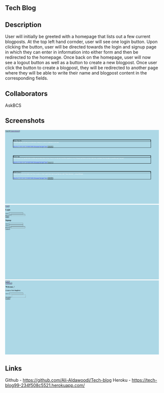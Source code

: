## Tech Blog

## Description
User will initially be greeted with a homepage that lists out a few current blogposts. At the top left hand cornder, user will see one login button. Upon clicking the button, user will be directed towards the login and signup page in which they can enter in information into either form and then be redirected to the homepage. Once back on the homepage, user will now see a logout button as well as a button to create a new blogpost. Once user click the button to create a blogpost, they will be redirected to another page where they will be able to write their name and blogpost content in the corresponding fields.

## Collaborators
AskBCS

## Screenshots
![Alt text](image.png)
![Alt text](image-1.png)
![Alt text](image-2.png)

## Links
Github - https://github.com/Ali-Aldawoodi/Tech-blog
Heroku - https://tech-blog99-234f508c5521.herokuapp.com/

<!-- 
GIVEN a CMS-style blog site
WHEN I visit the site for the first time
THEN I am presented with the homepage, which includes existing blog posts if any have been posted; navigation links for the homepage and the dashboard; and the option to log in
    // I need to create a dashboard button

WHEN I click on the homepage option
THEN I am taken to the homepage
    // GOOD

WHEN I click on any other links in the navigation
THEN I am prompted to either sign up or sign in
    // In my views need a if statement if user clicks on these buttons then log in

WHEN I choose to sign up
THEN I am prompted to create a username and password
    // GOOD

WHEN I click on the sign-up button
THEN my user credentials are saved and I am logged into the site
    // GOOD

WHEN I revisit the site at a later time and choose to sign in
THEN I am prompted to enter my username and password
    // GOOD... i think?

WHEN I am signed in to the site
THEN I see navigation links for the homepage, the dashboard, and the option to log out
    // Need the dashboard button up

WHEN I click on the homepage option in the navigation
THEN I am taken to the homepage and presented with existing blog posts that include the post title and the date created
    // GOOD except for the time stamp

WHEN I click on an existing blog post
THEN I am presented with the post title, contents, post creator’s username, and date created for that post and have the option to leave a comment
    // Need a route that renders the blogpost in another page. So I need functionality of when the post is clicked as well as a route and view to render it
    // I need a leave a comment form

WHEN I enter a comment and click on the submit button while signed in
THEN the comment is saved and the post is updated to display the comment, the comment creator’s username, and the date created
    // I need a post route here that posts the comment to the comment array.length

WHEN I click on the dashboard option in the navigation
THEN I am taken to the dashboard and presented with any blog posts I have already created and the option to add a new blog post
    // I need a route that renders the dashboard then another route that shows any blogposts I have created. Ill move the create a blogpost here.

WHEN I click on the button to add a new blog post
THEN I am prompted to enter both a title and contents for my blog post
    // GOOD

WHEN I click on the button to create a new blog post
THEN the title and contents of my post are saved and I am taken back to an updated dashboard with my new blog post
    // Soo this would also be a post route to the array.length of my blogposts

WHEN I click on one of my existing posts in the dashboard
THEN I am able to delete or update my post and taken back to an updated dashboard
    // This would be a delete and put route and then a refresh of the dashboard page

WHEN I click on the logout option in the navigation
THEN I am signed out of the site
    // GOOD

WHEN I am idle on the site for more than a set time
THEN I am able to view posts and comments but I am prompted to log in again before I can add, update, or delete posts 
    // I think good for the timeout part but double check the post manipulation parts
    --> 
    